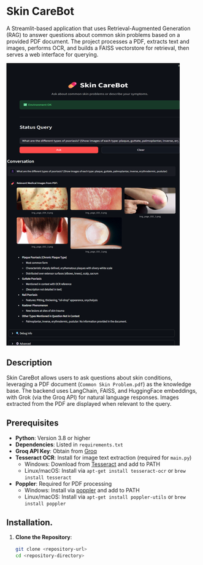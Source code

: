 
# Skin CareBot

A Streamlit-based application that uses Retrieval-Augmented Generation (RAG) to answer questions about common skin problems based on a provided PDF document. The project processes a PDF, extracts text and images, performs OCR, and builds a FAISS vectorstore for retrieval, then serves a web interface for querying.

![1758912761354](image/README/1758912761354.png)

## Description

Skin CareBot allows users to ask questions about skin conditions, leveraging a PDF document (`Common Skin Problem.pdf`) as the knowledge base. The backend uses LangChain, FAISS, and HuggingFace embeddings, with Grok (via the Groq API) for natural language responses. Images extracted from the PDF are displayed when relevant to the query.

## Prerequisites

- **Python**: Version 3.8 or higher
- **Dependencies**: Listed in `requirements.txt`
- **Groq API Key**: Obtain from [Groq](https://console.groq.com/keys)
- **Tesseract OCR**: Install for image text extraction (required for `main.py`)
  - Windows: Download from [Tesseract](https://github.com/UB-Mannheim/tesseract/wiki) and add to PATH
  - Linux/macOS: Install via `apt-get install tesseract-ocr` or `brew install tesseract`
- **Poppler**: Required for PDF processing
  - Windows: Install via [poppler](https://github.com/oschwartz10612/poppler-windows) and add to PATH
  - Linux/macOS: Install via `apt-get install poppler-utils` or `brew install poppler`

## Installation.

1. **Clone the Repository**:
   ```bash
   git clone <repository-url>
   cd <repository-directory>
   ```
